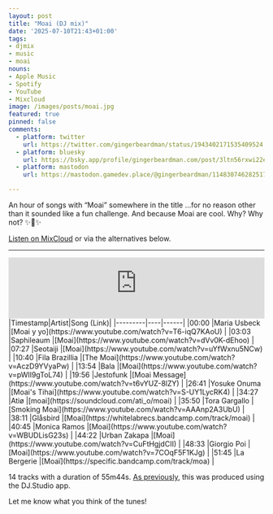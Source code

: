 ```yaml
---
layout: post
title: "Moai (DJ mix)"
date: '2025-07-10T21:43+01:00'
tags:
- djmix
- music
- moai
nouns:
- Apple Music
- Spotify
- YouTube
- Mixcloud
image: /images/posts/moai.jpg
featured: true
pinned: false
comments:
  - platform: twitter
    url: https://twitter.com/gingerbeardman/status/1943402171535409524
  - platform: bluesky
    url: https://bsky.app/profile/gingerbeardman.com/post/3ltn56rxwi22e
  - platform: mastodon
    url: https://mastodon.gamedev.place/@gingerbeardman/114830746282517302

---
```


An hour of songs with “Moai” somewhere in the title ...for no reason other than it sounded like a fun challenge. And because Moai are cool. Why? Why not? ✨🗿✨

[Listen on MixCloud](https://www.mixcloud.com/gingerbeardman/moai/) or via the alternatives below.

----

<iframe width="100%" height="120" src="https://player-widget.mixcloud.com/widget/iframe/?hide_cover=1&feed=%2Fgingerbeardman%2Fmoai%2F" frameborder="0" ></iframe>

<div class="table-wrapper" markdown="block">
|Timestamp|Artist|Song (Link)|
|---------|----|------|
|00:00 |Maria Usbeck |[Moai y yo](https://www.youtube.com/watch?v=T6-iqQ7KAoU) |
|03:03 |Saphileaum |[Moai](https://www.youtube.com/watch?v=dVv0K-dEhoo) |
|07:27 |Seotaiji |[Moai](https://www.youtube.com/watch?v=uYfWxnu5NCw) |
|10:40 |Fila Brazillia |[The Moai](https://www.youtube.com/watch?v=AczD9YVyaPw) |
|13:54 |Bala |[Moai](https://www.youtube.com/watch?v=pWIl9gToL74) |
|19:56 |Jestofunk |[Moai Message](https://www.youtube.com/watch?v=t6vYUZ-8lZY) |
|26:41 |Yosuke Onuma |[Moai's Tihai](https://www.youtube.com/watch?v=S-UY1LycRK4) |
|34:27 |Atiø |[moai](https://soundcloud.com/ati_o/moai) |
|35:50 |Tora Gargallo |[Smoking Moai](https://www.youtube.com/watch?v=AAAnp2A3UbU) |
|38:11 |Glåsbird |[Moai](https://whitelabrecs.bandcamp.com/track/moai) |
|40:45 |Monica Ramos |[Moai](https://www.youtube.com/watch?v=WBUDLisG23s) |
|44:22 |Urban Zakapa |[Moai](https://www.youtube.com/watch?v=CuFtHgjdCII) |
|48:33 |Giorgio Poi |[Moai](https://www.youtube.com/watch?v=7COqF5F1KJg) |
|51:45 |La Bergerie |[Moaï](https://specific.bandcamp.com/track/moa) |

</div>

14 tracks with a duration of 55m44s. [As previously](/2025/05/21/if-only-you-could-see-what-ive-seen-with-your-eyes/), this was produced using the DJ.Studio app. 

Let me know what you think of the tunes!
